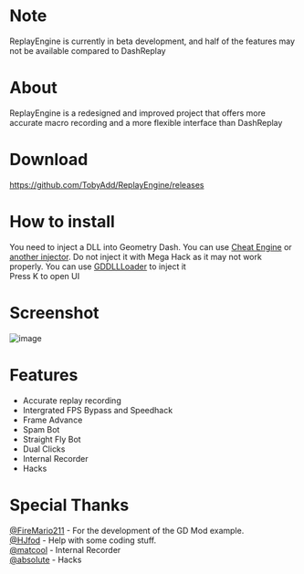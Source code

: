 # Note
ReplayEngine is currently in beta development, and half of the features may not be available compared to DashReplay
# About
ReplayEngine is a redesigned and improved project that offers more accurate macro recording and a more flexible interface than DashReplay
# Download
https://github.com/TobyAdd/ReplayEngine/releases
# How to install
You need to inject a DLL into Geometry Dash. You can use [Cheat Engine](https://www.cheatengine.org/index.php) or [another injector](https://www.google.com/search?q=dll+injector). Do not inject it with Mega Hack as it may not work properly. You can use [GDDLLLoader](https://github.com/adafcaefc/GDDllLoader) to inject it  
Press K to open UI
# Screenshot
![image](https://github.com/TobyAdd/ReplayEngine/assets/66429886/f31b093e-eb6d-4718-918b-0d7cdca19c29)
# Features
- Accurate replay recording 
- Intergrated FPS Bypass and Speedhack
- Frame Advance
- Spam Bot
- Straight Fly Bot
- Dual Clicks
- Internal Recorder
- Hacks
# Special Thanks  
[@FireMario211](https://github.com/FireMario211) - For the development of the GD Mod example.  
[@HJfod](https://github.com/HJfod) - Help with some coding stuff.  
[@matcool](https://github.com/matcool) - Internal Recorder  
[@absoIute](https://github.com/absoIute) - Hacks  
